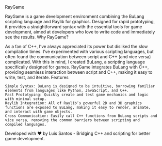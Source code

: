 RayGame

RayGame is a  game development environment combining the BuLang scripting language and Raylib for graphics. Designed for rapid prototyping, it provides a straightforward syntax with the essential tools for game development, aimed at developers who love to write code and immediately see the results.
Why RayGame?

As a fan of C++, I’ve always appreciated its power but disliked the slow compilation times. I’ve experimented with various scripting languages, but often found the communication between script and C++ (and vice versa) complicated. With this in mind, I created BuLang, a scripting language specifically designed for games. RayGame integrates BuLang with C++, providing seamless interaction between script and C++, making it easy to write, test, and iterate.
Features

    Simple Syntax: BuLang is designed to be intuitive, borrowing familiar elements from languages like Python, JavaScript, and C++.
    Fast Prototyping: Quickly create and test game mechanics and logic with minimal setup.
    Raylib Integration: All of Raylib’s powerful 2D and 3D graphics functions are exposed to BuLang, making it easy to render, animate, and interact with game objects.
    Cross Communication: Easily call C++ functions from BuLang scripts and vice versa, removing the common barriers between scripting and compiled languages.




Developed with ❤️ by Luis Santos - Bridging C++ and scripting for better game development.
